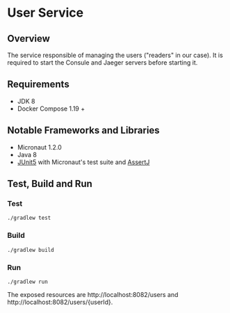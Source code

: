 # User Service

## Overview

The service responsible of managing the users ("readers" in our case).
It is required to start the Consule and Jaeger servers before starting it.

## Requirements
* JDK 8
* Docker Compose 1.19 +

## Notable Frameworks and Libraries
* Micronaut 1.2.0
* Java 8
* [JUnit5](https://junit.org/junit5/) with Micronaut's test suite and [AssertJ](http://joel-costigliola.github.io/assertj/)

## Test, Build and Run
### Test
`./gradlew test`

### Build
`./gradlew build`

### Run
`./gradlew run`

The exposed resources are http://localhost:8082/users and http://localhost:8082/users/{userId}.
